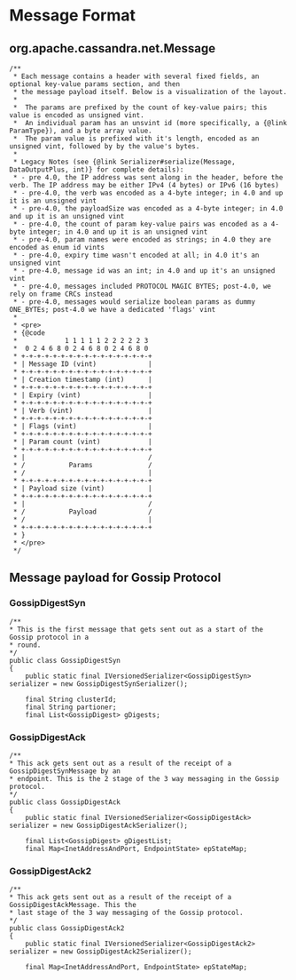 # Message Format

## org.apache.cassandra.net.Message

    /**
     * Each message contains a header with several fixed fields, an optional key-value params section, and then
     * the message payload itself. Below is a visualization of the layout.
     *
     *  The params are prefixed by the count of key-value pairs; this value is encoded as unsigned vint.
     *  An individual param has an unsvint id (more specifically, a {@link ParamType}), and a byte array value.
     *  The param value is prefixed with it's length, encoded as an unsigned vint, followed by by the value's bytes.
     *
     * Legacy Notes (see {@link Serializer#serialize(Message, DataOutputPlus, int)} for complete details):
     * - pre 4.0, the IP address was sent along in the header, before the verb. The IP address may be either IPv4 (4 bytes) or IPv6 (16 bytes)
     * - pre-4.0, the verb was encoded as a 4-byte integer; in 4.0 and up it is an unsigned vint
     * - pre-4.0, the payloadSize was encoded as a 4-byte integer; in 4.0 and up it is an unsigned vint
     * - pre-4.0, the count of param key-value pairs was encoded as a 4-byte integer; in 4.0 and up it is an unsigned vint
     * - pre-4.0, param names were encoded as strings; in 4.0 they are encoded as enum id vints
     * - pre-4.0, expiry time wasn't encoded at all; in 4.0 it's an unsigned vint
     * - pre-4.0, message id was an int; in 4.0 and up it's an unsigned vint
     * - pre-4.0, messages included PROTOCOL MAGIC BYTES; post-4.0, we rely on frame CRCs instead
     * - pre-4.0, messages would serialize boolean params as dummy ONE_BYTEs; post-4.0 we have a dedicated 'flags' vint
     *
     * <pre>
     * {@code
     *            1 1 1 1 1 2 2 2 2 2 3
     *  0 2 4 6 8 0 2 4 6 8 0 2 4 6 8 0
     * +-+-+-+-+-+-+-+-+-+-+-+-+-+-+-+-+
     * | Message ID (vint)             |
     * +-+-+-+-+-+-+-+-+-+-+-+-+-+-+-+-+
     * | Creation timestamp (int)      |
     * +-+-+-+-+-+-+-+-+-+-+-+-+-+-+-+-+
     * | Expiry (vint)                 |
     * +-+-+-+-+-+-+-+-+-+-+-+-+-+-+-+-+
     * | Verb (vint)                   |
     * +-+-+-+-+-+-+-+-+-+-+-+-+-+-+-+-+
     * | Flags (vint)                  |
     * +-+-+-+-+-+-+-+-+-+-+-+-+-+-+-+-+
     * | Param count (vint)            |
     * +-+-+-+-+-+-+-+-+-+-+-+-+-+-+-+-+
     * |                               /
     * /           Params              /
     * /                               |
     * +-+-+-+-+-+-+-+-+-+-+-+-+-+-+-+-+
     * | Payload size (vint)           |
     * +-+-+-+-+-+-+-+-+-+-+-+-+-+-+-+-+
     * |                               /
     * /           Payload             /
     * /                               |
     * +-+-+-+-+-+-+-+-+-+-+-+-+-+-+-+-+
     * }
     * </pre>
     */

## Message payload for Gossip Protocol

### GossipDigestSyn

    /**
    * This is the first message that gets sent out as a start of the Gossip protocol in a
    * round.
    */
    public class GossipDigestSyn
    {
        public static final IVersionedSerializer<GossipDigestSyn> serializer = new GossipDigestSynSerializer();

        final String clusterId;
        final String partioner;
        final List<GossipDigest> gDigests;

### GossipDigestAck

    /**
    * This ack gets sent out as a result of the receipt of a GossipDigestSynMessage by an
    * endpoint. This is the 2 stage of the 3 way messaging in the Gossip protocol.
    */
    public class GossipDigestAck
    {
        public static final IVersionedSerializer<GossipDigestAck> serializer = new GossipDigestAckSerializer();

        final List<GossipDigest> gDigestList;
        final Map<InetAddressAndPort, EndpointState> epStateMap;

### GossipDigestAck2

    /**
    * This ack gets sent out as a result of the receipt of a GossipDigestAckMessage. This the
    * last stage of the 3 way messaging of the Gossip protocol.
    */
    public class GossipDigestAck2
    {
        public static final IVersionedSerializer<GossipDigestAck2> serializer = new GossipDigestAck2Serializer();

        final Map<InetAddressAndPort, EndpointState> epStateMap;